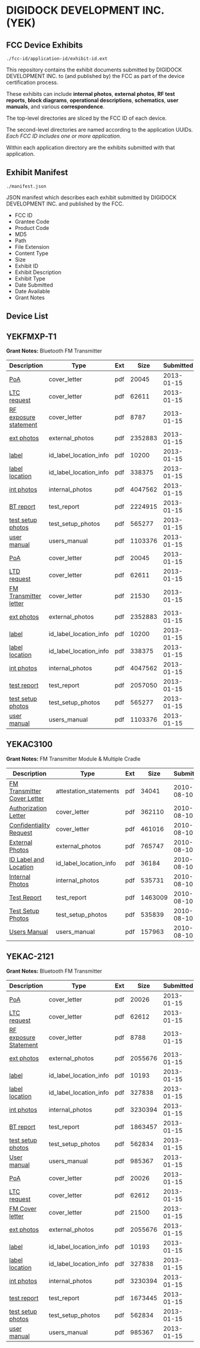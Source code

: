 # DIGIDOCK DEVELOPMENT INC. (YEK)
## FCC Device Exhibits

```
./fcc-id/application-id/exhibit-id.ext
```

This repository contains the exhibit documents submitted by DIGIDOCK DEVELOPMENT INC. to (and published by) the FCC as part of the device certification process.

These exhibits can include **internal photos**, **external photos**, **RF test reports**, **block diagrams**, **operational descriptions**, **schematics**, **user manuals**, and various **correspondence**.

The top-level directories are sliced by the FCC ID of each device.

The second-level directories are named according to the application UUIDs. *Each FCC ID includes one or more application.*

Within each application directory are the exhibits submitted with that application. 

## Exhibit Manifest

```
./manifest.json
```

JSON manifest which describes each exhibit submitted by DIGIDOCK DEVELOPMENT INC. and published by the FCC.

- FCC ID
- Grantee Code
- Product Code
- MD5
- Path
- File Extension
- Content Type
- Size
- Exhibit ID
- Exhibit Description
- Exhibit Type
- Date Submitted
- Date Available
- Grant Notes

## Device List
## YEKFMXP-T1
**Grant Notes:** Bluetooth FM Transmitter

| Description | Type | Ext | Size | Submitted | Available |
| ----------- | ---- | --- | ---- | --------- | --------- |
| [PoA](YEKFMXP-T1/b3f8f1b4438edd8a7a4444c5f6ec657d/1878834.pdf) | cover_letter | pdf | 20045 | 2013-01-15 | 2013-01-15 |
| [LTC request](YEKFMXP-T1/b3f8f1b4438edd8a7a4444c5f6ec657d/1878835.pdf) | cover_letter | pdf | 62611 | 2013-01-15 | 2013-01-15 |
| [RF exposure statement](YEKFMXP-T1/b3f8f1b4438edd8a7a4444c5f6ec657d/1878840.pdf) | cover_letter | pdf | 8787 | 2013-01-15 | 2013-01-15 |
| [ext photos](YEKFMXP-T1/b3f8f1b4438edd8a7a4444c5f6ec657d/1878836.pdf) | external_photos | pdf | 2352883 | 2013-01-15 | 2013-01-15 |
| [label](YEKFMXP-T1/b3f8f1b4438edd8a7a4444c5f6ec657d/1878837.pdf) | id_label_location_info | pdf | 10200 | 2013-01-15 | 2013-01-15 |
| [label location](YEKFMXP-T1/b3f8f1b4438edd8a7a4444c5f6ec657d/1878839.pdf) | id_label_location_info | pdf | 338375 | 2013-01-15 | 2013-01-15 |
| [int photos](YEKFMXP-T1/b3f8f1b4438edd8a7a4444c5f6ec657d/1878838.pdf) | internal_photos | pdf | 4047562 | 2013-01-15 | 2013-01-15 |
| [BT report](YEKFMXP-T1/b3f8f1b4438edd8a7a4444c5f6ec657d/1878842.pdf) | test_report | pdf | 2224915 | 2013-01-15 | 2013-01-15 |
| [test setup photos](YEKFMXP-T1/b3f8f1b4438edd8a7a4444c5f6ec657d/1878841.pdf) | test_setup_photos | pdf | 565277 | 2013-01-15 | 2013-01-15 |
| [user manual](YEKFMXP-T1/b3f8f1b4438edd8a7a4444c5f6ec657d/1878843.pdf) | users_manual | pdf | 1103376 | 2013-01-15 | 2013-01-15 |
| [PoA](YEKFMXP-T1/21ea847004bbf29fd2233fbc5a54f6d0/1878834.pdf) | cover_letter | pdf | 20045 | 2013-01-15 | 2013-01-15 |
| [LTD request](YEKFMXP-T1/21ea847004bbf29fd2233fbc5a54f6d0/1878835.pdf) | cover_letter | pdf | 62611 | 2013-01-15 | 2013-01-15 |
| [FM Transmitter letter](YEKFMXP-T1/21ea847004bbf29fd2233fbc5a54f6d0/1878877.pdf) | cover_letter | pdf | 21530 | 2013-01-15 | 2013-01-15 |
| [ext photos](YEKFMXP-T1/21ea847004bbf29fd2233fbc5a54f6d0/1878836.pdf) | external_photos | pdf | 2352883 | 2013-01-15 | 2013-01-15 |
| [label](YEKFMXP-T1/21ea847004bbf29fd2233fbc5a54f6d0/1878837.pdf) | id_label_location_info | pdf | 10200 | 2013-01-15 | 2013-01-15 |
| [label location](YEKFMXP-T1/21ea847004bbf29fd2233fbc5a54f6d0/1878839.pdf) | id_label_location_info | pdf | 338375 | 2013-01-15 | 2013-01-15 |
| [int photos](YEKFMXP-T1/21ea847004bbf29fd2233fbc5a54f6d0/1878838.pdf) | internal_photos | pdf | 4047562 | 2013-01-15 | 2013-01-15 |
| [test report](YEKFMXP-T1/21ea847004bbf29fd2233fbc5a54f6d0/1878882.pdf) | test_report | pdf | 2057050 | 2013-01-15 | 2013-01-15 |
| [test setup photos](YEKFMXP-T1/21ea847004bbf29fd2233fbc5a54f6d0/1878841.pdf) | test_setup_photos | pdf | 565277 | 2013-01-15 | 2013-01-15 |
| [user manual](YEKFMXP-T1/21ea847004bbf29fd2233fbc5a54f6d0/1878843.pdf) | users_manual | pdf | 1103376 | 2013-01-15 | 2013-01-15 |
## YEKAC3100
**Grant Notes:** FM Transmitter Module & Multiple Cradle

| Description | Type | Ext | Size | Submitted | Available |
| ----------- | ---- | --- | ---- | --------- | --------- |
| [FM Transmitter Cover Letter](YEKAC3100/0945f5f5c792cef6a0e130330c55829b/1324549.pdf) | attestation_statements | pdf | 34041 | 2010-08-10 | 2010-08-10 |
| [Authorization Letter](YEKAC3100/0945f5f5c792cef6a0e130330c55829b/1324547.pdf) | cover_letter | pdf | 362110 | 2010-08-10 | 2010-08-10 |
| [Confidentiality Request](YEKAC3100/0945f5f5c792cef6a0e130330c55829b/1324548.pdf) | cover_letter | pdf | 461016 | 2010-08-10 | 2010-08-10 |
| [External Photos](YEKAC3100/0945f5f5c792cef6a0e130330c55829b/1324551.pdf) | external_photos | pdf | 765747 | 2010-08-10 | 2010-08-10 |
| [ID Label and Location](YEKAC3100/0945f5f5c792cef6a0e130330c55829b/1324552.pdf) | id_label_location_info | pdf | 36184 | 2010-08-10 | 2010-08-10 |
| [Internal Photos](YEKAC3100/0945f5f5c792cef6a0e130330c55829b/1324553.pdf) | internal_photos | pdf | 535731 | 2010-08-10 | 2010-08-10 |
| [Test Report](YEKAC3100/0945f5f5c792cef6a0e130330c55829b/1324556.pdf) | test_report | pdf | 1463009 | 2010-08-10 | 2010-08-10 |
| [Test Setup Photos](YEKAC3100/0945f5f5c792cef6a0e130330c55829b/1324557.pdf) | test_setup_photos | pdf | 535839 | 2010-08-10 | 2010-08-10 |
| [Users Manual](YEKAC3100/0945f5f5c792cef6a0e130330c55829b/1324558.pdf) | users_manual | pdf | 157963 | 2010-08-10 | 2010-08-10 |
## YEKAC-2121
**Grant Notes:** Bluetooth FM Transmitter

| Description | Type | Ext | Size | Submitted | Available |
| ----------- | ---- | --- | ---- | --------- | --------- |
| [PoA](YEKAC-2121/847adafa021350093391f8b3cbfd3907/1878797.pdf) | cover_letter | pdf | 20026 | 2013-01-15 | 2013-01-15 |
| [LTC request](YEKAC-2121/847adafa021350093391f8b3cbfd3907/1878798.pdf) | cover_letter | pdf | 62612 | 2013-01-15 | 2013-01-15 |
| [RF exposure Statement](YEKAC-2121/847adafa021350093391f8b3cbfd3907/1878803.pdf) | cover_letter | pdf | 8788 | 2013-01-15 | 2013-01-15 |
| [ext photos](YEKAC-2121/847adafa021350093391f8b3cbfd3907/1878799.pdf) | external_photos | pdf | 2055676 | 2013-01-15 | 2013-01-15 |
| [label](YEKAC-2121/847adafa021350093391f8b3cbfd3907/1878800.pdf) | id_label_location_info | pdf | 10193 | 2013-01-15 | 2013-01-15 |
| [label location](YEKAC-2121/847adafa021350093391f8b3cbfd3907/1878802.pdf) | id_label_location_info | pdf | 327838 | 2013-01-15 | 2013-01-15 |
| [int photos](YEKAC-2121/847adafa021350093391f8b3cbfd3907/1878801.pdf) | internal_photos | pdf | 3230394 | 2013-01-15 | 2013-01-15 |
| [BT report](YEKAC-2121/847adafa021350093391f8b3cbfd3907/1878805.pdf) | test_report | pdf | 1863457 | 2013-01-15 | 2013-01-15 |
| [test setup photos](YEKAC-2121/847adafa021350093391f8b3cbfd3907/1878804.pdf) | test_setup_photos | pdf | 562834 | 2013-01-15 | 2013-01-15 |
| [User manual](YEKAC-2121/847adafa021350093391f8b3cbfd3907/1878806.pdf) | users_manual | pdf | 985367 | 2013-01-15 | 2013-01-15 |
| [PoA](YEKAC-2121/61fb23eb725545bdc623c83552679700/1878797.pdf) | cover_letter | pdf | 20026 | 2013-01-15 | 2013-01-15 |
| [LTC request](YEKAC-2121/61fb23eb725545bdc623c83552679700/1878798.pdf) | cover_letter | pdf | 62612 | 2013-01-15 | 2013-01-15 |
| [FM Cover letter](YEKAC-2121/61fb23eb725545bdc623c83552679700/1878824.pdf) | cover_letter | pdf | 21500 | 2013-01-15 | 2013-01-15 |
| [ext photos](YEKAC-2121/61fb23eb725545bdc623c83552679700/1878799.pdf) | external_photos | pdf | 2055676 | 2013-01-15 | 2013-01-15 |
| [label](YEKAC-2121/61fb23eb725545bdc623c83552679700/1878800.pdf) | id_label_location_info | pdf | 10193 | 2013-01-15 | 2013-01-15 |
| [label location](YEKAC-2121/61fb23eb725545bdc623c83552679700/1878802.pdf) | id_label_location_info | pdf | 327838 | 2013-01-15 | 2013-01-15 |
| [int photos](YEKAC-2121/61fb23eb725545bdc623c83552679700/1878801.pdf) | internal_photos | pdf | 3230394 | 2013-01-15 | 2013-01-15 |
| [test report](YEKAC-2121/61fb23eb725545bdc623c83552679700/1878829.pdf) | test_report | pdf | 1673445 | 2013-01-15 | 2013-01-15 |
| [test setup photos](YEKAC-2121/61fb23eb725545bdc623c83552679700/1878804.pdf) | test_setup_photos | pdf | 562834 | 2013-01-15 | 2013-01-15 |
| [user manual](YEKAC-2121/61fb23eb725545bdc623c83552679700/1878806.pdf) | users_manual | pdf | 985367 | 2013-01-15 | 2013-01-15 |
